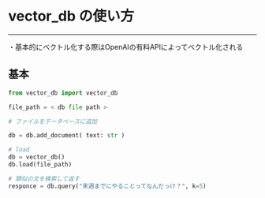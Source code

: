 
# vector_db の使い方

---

・基本的にベクトル化する際はOpenAIの有料APIによってベクトル化される



## 基本


~~~python
from vector_db import vector_db

file_path = < db file path >

# ファイルをデータベースに追加

db = db.add_document( text: str )

# load 
db = vector_db()
db.load(file_path)

# 類似の文を検索して返す
responce = db.query("来週までにやることってなんだっけ？", k=5)
~~~
